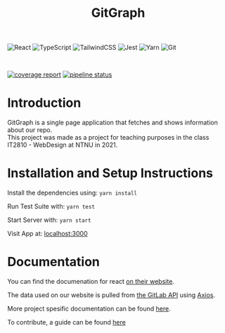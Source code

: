 <h1 align="center">
    GitGraph
    <br><br>
</h1>

![React](https://img.shields.io/badge/react-%2320232a.svg?style=for-the-badge&logo=react&logoColor=%2361DAFB)
![TypeScript](https://img.shields.io/badge/typescript-%23007ACC.svg?style=for-the-badge&logo=typescript&logoColor=white)
![TailwindCSS](https://img.shields.io/badge/tailwindcss-%2338B2AC.svg?style=for-the-badge&logo=tailwind-css&logoColor=white)
![Jest](https://img.shields.io/badge/-jest-%23C21325?style=for-the-badge&logo=jest&logoColor=white)
![Yarn](https://img.shields.io/badge/yarn-%232C8EBB.svg?style=for-the-badge&logo=yarn&logoColor=white)
![Git](https://img.shields.io/badge/Git-F05032?style=for-the-badge&logo=git&logoColor=white)

<br>

[![coverage report](https://gitlab.stud.idi.ntnu.no/it2810-h21/team-51/project-2/badges/master/coverage.svg)](https://gitlab.stud.idi.ntnu.no/it2810-h21/team-51/project-2/-/commits/master)
[![pipeline status](https://gitlab.stud.idi.ntnu.no/it2810-h21/team-51/project-2/badges/master/pipeline.svg)](https://gitlab.stud.idi.ntnu.no/it2810-h21/team-51/project-2/-/commits/master)

# Introduction
GitGraph is a single page application that fetches and shows information about our repo. \
This project was made as a project for teaching purposes in the class IT2810 - WebDesign at NTNU in 2021.

# Installation and Setup Instructions

Install the dependencies using: `yarn install`

Run Test Suite with: `yarn test`

Start Server with: `yarn start`

Visit App at: [localhost:3000](http://localhost:3000)

# Documentation

You can find the documenation for react [on their website](https://reactjs.org/docs/getting-started.html). 

The data used on our website is pulled from [the GitLab API](https://docs.gitlab.com/ee/api/api_resources.html) using [Axios](https://axios-http.com/docs/intro).

More project spesific documentation can be found [here](documentation).

To contribute, a guide can be found [here](CONTRIBUTING.md)
